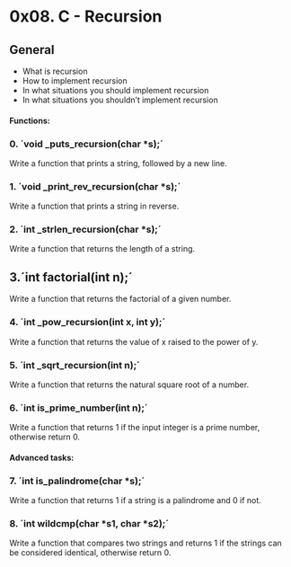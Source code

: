 # 0x08. C - Recursion

## General
- What is recursion
- How to implement recursion
- In what situations you should implement recursion
- In what situations you shouldn’t implement recursion

#### Functions:

### 0. ´void _puts_recursion(char *s);´
Write a function that prints a string, followed by a new line.

### 1. ´void _print_rev_recursion(char *s);´
Write a function that prints a string in reverse.

### 2. ´int _strlen_recursion(char *s);´
Write a function that returns the length of a string.

## 3.´int factorial(int n);´
Write a function that returns the factorial of a given number.

### 4. ´int _pow_recursion(int x, int y);´
Write a function that returns the value of x raised to the power of y.

### 5. ´int _sqrt_recursion(int n);´
Write a function that returns the natural square root of a number.

### 6. ´int is_prime_number(int n);´
Write a function that returns 1 if the input integer is a prime number, otherwise return 0.

#### Advanced tasks:

### 7. ´int is_palindrome(char *s);´
Write a function that returns 1 if a string is a palindrome and 0 if not.

### 8. ´int wildcmp(char *s1, char *s2);´
Write a function that compares two strings and returns 1 if the strings can be considered identical, otherwise return 0.

